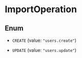 

# ImportOperation

## Enum


* `CREATE` (value: `"users.create"`)

* `UPDATE` (value: `"users.update"`)



